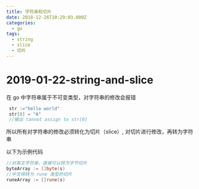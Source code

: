 ```yaml
---
title: 字符串和切片
date: 2018-12-26T10:29:03.000Z
categories:
  - go
tags:
  - string
  - slice
  - 切片
---
```


# 2019-01-22-string-and-slice

在 go 中字符串属于不可变类型，对字符串的修改会报错

```go
 str :="hello world"
 str[0] = "A"
 //输出 cannot assign to str[0]
```

所以所有对字符串的修改必须转化为切片（slice）, 对切片进行修改，再转为字符串

以下为示例代码

```go
//对英文字符串，直接可以转为字节切片
byteArray := []byte(s)
//中文得转为 rune 类型的切片
runeArray := []rune(s)
```

